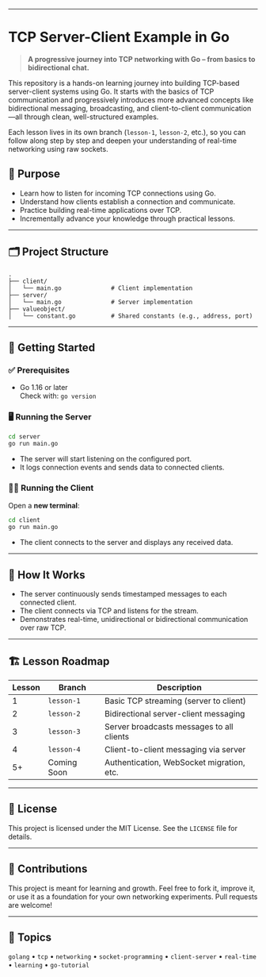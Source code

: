 
---


# TCP Server-Client Example in Go

> **A progressive journey into TCP networking with Go – from basics to bidirectional chat.**

This repository is a hands-on learning journey into building TCP-based server-client systems using Go. It starts with the basics of TCP communication and progressively introduces more advanced concepts like bidirectional messaging, broadcasting, and client-to-client communication—all through clean, well-structured examples.

Each lesson lives in its own branch (`lesson-1`, `lesson-2`, etc.), so you can follow along step by step and deepen your understanding of real-time networking using raw sockets.


## 📌 Purpose

- Learn how to listen for incoming TCP connections using Go.
- Understand how clients establish a connection and communicate.
- Practice building real-time applications over TCP.
- Incrementally advance your knowledge through practical lessons.

---

## 🗂️ Project Structure

```
.
├── client/
│   └── main.go              # Client implementation
├── server/
│   └── main.go              # Server implementation
├── valueobject/
│   └── constant.go          # Shared constants (e.g., address, port)
```

---

## 🚀 Getting Started

### ✅ Prerequisites

- Go 1.16 or later  
  Check with: `go version`

### 🖥️ Running the Server

```bash
cd server
go run main.go
```

- The server will start listening on the configured port.
- It logs connection events and sends data to connected clients.

### 🧑‍💻 Running the Client

Open a **new terminal**:

```bash
cd client
go run main.go
```

- The client connects to the server and displays any received data.

---

## 🧠 How It Works

- The server continuously sends timestamped messages to each connected client.
- The client connects via TCP and listens for the stream.
- Demonstrates real-time, unidirectional or bidirectional communication over raw TCP.

---

## 🏗️ Lesson Roadmap

| Lesson | Branch        | Description                                 |
|--------|---------------|---------------------------------------------|
| 1      | `lesson-1`    | Basic TCP streaming (server to client)      |
| 2      | `lesson-2`    | Bidirectional server-client messaging       |
| 3      | `lesson-3`    | Server broadcasts messages to all clients   |
| 4      | `lesson-4`    | Client-to-client messaging via server       |
| 5+     | Coming Soon   | Authentication, WebSocket migration, etc.   |

---

## 📄 License

This project is licensed under the MIT License. See the `LICENSE` file for details.

---

## 🙌 Contributions

This project is meant for learning and growth. Feel free to fork it, improve it, or use it as a foundation for your own networking experiments. Pull requests are welcome!

---

## 🔖 Topics

`golang` • `tcp` • `networking` • `socket-programming` • `client-server` • `real-time` • `learning` • `go-tutorial`

